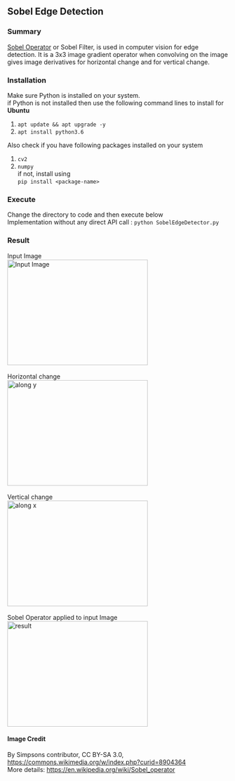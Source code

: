 ## Sobel Edge Detection

### Summary
[Sobel Operator](https://en.wikipedia.org/wiki/Sobel_operator) or Sobel Filter, is used in computer vision for edge detection. It is a 3x3 image gradient operator when convolving on the image gives image derivatives for horizontal change and for vertical change. 

### Installation
Make sure Python is installed on your system.</br>
if Python is not installed then use the following command lines to install for <b>Ubuntu</b>
1. ```apt update && apt upgrade -y```
2. ```apt install python3.6```


Also check if you have following packages installed on your system
1. ```cv2```
2. ```numpy```</br>
if not, install using </br>
```pip install <package-name>```

### Execute
Change the directory to code and then execute below</br>
Implementation without any direct API call : ```python SobelEdgeDetector.py``` </br>

### Result
Input Image</br>
<img src="/EdgeDetection/images/Valve_original.PNG" alt="Input Image" title="Input Image" width="320" height="240"></br></br>
Horizontal change</br>
<img src="/EdgeDetection/images/output/horizontalDerivative_y.PNG" alt="along y" title="Horizontal Change"  width="320" height="240"></br></br>
Vertical change</br>
<img src="/EdgeDetection/images/output/verticalDerivative_x.PNG" alt="along x" title="Vertical Change"  width="320" height="240"></br></br>
Sobel Operator applied to input Image</br>
<img src="/EdgeDetection/images/output/gradientMagnitudeResult.PNG" alt="result" title="Result Image"  width="320" height="240"></br>

#### Image Credit
By Simpsons contributor, CC BY-SA 3.0, https://commons.wikimedia.org/w/index.php?curid=8904364 </br>
More details: https://en.wikipedia.org/wiki/Sobel_operator
